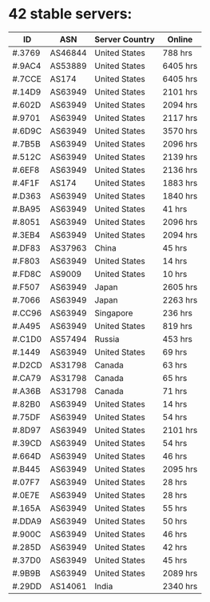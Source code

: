 # 42 stable servers:

| ID | ASN | Server Country | Online |
| ------ | ------ | ------ | ------ |
| #.3769 | AS46844 | United States | 788 hrs |
| #.9AC4 | AS53889 | United States | 6405 hrs |
| #.7CCE | AS174 | United States | 6405 hrs |
| #.14D9 | AS63949 | United States | 2101 hrs |
| #.602D | AS63949 | United States | 2094 hrs |
| #.9701 | AS63949 | United States | 2117 hrs |
| #.6D9C | AS63949 | United States | 3570 hrs |
| #.7B5B | AS63949 | United States | 2096 hrs |
| #.512C | AS63949 | United States | 2139 hrs |
| #.6EF8 | AS63949 | United States | 2136 hrs |
| #.4F1F | AS174 | United States | 1883 hrs |
| #.D363 | AS63949 | United States | 1840 hrs |
| #.BA95 | AS63949 | United States | 41 hrs |
| #.8051 | AS63949 | United States | 2096 hrs |
| #.3EB4 | AS63949 | United States | 2094 hrs |
| #.DF83 | AS37963 | China | 45 hrs |
| #.F803 | AS63949 | United States | 14 hrs |
| #.FD8C | AS9009 | United States | 10 hrs |
| #.F507 | AS63949 | Japan | 2605 hrs |
| #.7066 | AS63949 | Japan | 2263 hrs |
| #.CC96 | AS63949 | Singapore | 236 hrs |
| #.A495 | AS63949 | United States | 819 hrs |
| #.C1D0 | AS57494 | Russia | 453 hrs |
| #.1449 | AS63949 | United States | 69 hrs |
| #.D2CD | AS31798 | Canada | 63 hrs |
| #.CA79 | AS31798 | Canada | 65 hrs |
| #.A36B | AS31798 | Canada | 71 hrs |
| #.82B0 | AS63949 | United States | 14 hrs |
| #.75DF | AS63949 | United States | 54 hrs |
| #.8D97 | AS63949 | United States | 2101 hrs |
| #.39CD | AS63949 | United States | 54 hrs |
| #.664D | AS63949 | United States | 46 hrs |
| #.B445 | AS63949 | United States | 2095 hrs |
| #.07F7 | AS63949 | United States | 28 hrs |
| #.0E7E | AS63949 | United States | 28 hrs |
| #.165A | AS63949 | United States | 55 hrs |
| #.DDA9 | AS63949 | United States | 50 hrs |
| #.900C | AS63949 | United States | 46 hrs |
| #.285D | AS63949 | United States | 42 hrs |
| #.37D0 | AS63949 | United States | 45 hrs |
| #.9B9B | AS63949 | United States | 2089 hrs |
| #.29DD | AS14061 | India | 2340 hrs |

